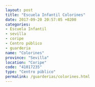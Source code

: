 ```yaml
---
layout: post
title: "Escuela Infantil Colorines"
date: 2017-09-20 20:57:05 +0200
categories:
- Escuela Infantil
- sevilla
- coripe
- Centro público
- guarderia
name: "Colorines"
province: "Sevilla"
location: "Coripe"
code: "41017235"
type: "Centro público"
permalink: /guarderias/colorines.html
---
```

